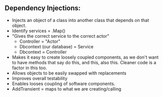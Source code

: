 ## Dependency Injections:

- Injects an object of a class into another class that depends on that object.
- Identify services = .Map()
- "Gives the correct service to the correct actor"
  - Controller = "Actor"
  - Dbcontext (our database) = Service
  - Dbcontext = Controller
- Makes it easy to create loosely coupled components, as we don't want to have methods that say do this, and this, also this. Cleaner code is a factor in this too.
- Allows objects to be easily swapped with replacements
- Improves overall testability
- Enables looses coupling of software components. 
- AddTransient = maps to what we are creating/calling